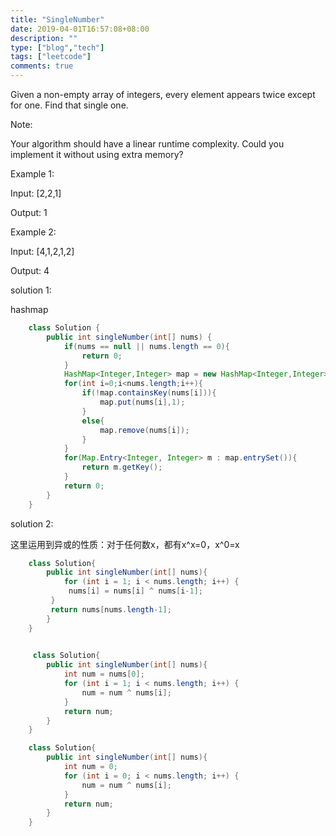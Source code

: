 ```yaml
---
title: "SingleNumber"
date: 2019-04-01T16:57:08+08:00
description: ""
type: ["blog","tech"]
tags: ["leetcode"]
comments: true
---
```


Given a non-empty array of integers, every element appears twice except for one. Find that single one.

Note:

Your algorithm should have a linear runtime complexity. Could you implement it without using extra memory?

Example 1:

Input: [2,2,1]

Output: 1

Example 2:

Input: [4,1,2,1,2]

Output: 4



solution 1:

hashmap

```java
    class Solution {
        public int singleNumber(int[] nums) {
            if(nums == null || nums.length == 0){
                return 0;
            }
            HashMap<Integer,Integer> map = new HashMap<Integer,Integer>();
            for(int i=0;i<nums.length;i++){
                if(!map.containsKey(nums[i])){
                    map.put(nums[i],1);
                }
                else{
                    map.remove(nums[i]);
                }
            }
            for(Map.Entry<Integer, Integer> m : map.entrySet()){
                return m.getKey();
            }
            return 0;
        }
    }
```



solution 2:

这里运用到异或的性质：对于任何数x，都有x^x=0，x^0=x

```java
    class Solution{
        public int singleNumber(int[] nums){
            for (int i = 1; i < nums.length; i++) {
             nums[i] = nums[i] ^ nums[i-1];
         }
         return nums[nums.length-1];
        }
    }
 

     class Solution{
        public int singleNumber(int[] nums){
            int num = nums[0];
            for (int i = 1; i < nums.length; i++) {
                num = num ^ nums[i];
            }   
            return num;
        }
    }

    class Solution{
        public int singleNumber(int[] nums){
            int num = 0;
            for (int i = 0; i < nums.length; i++) {
                num = num ^ nums[i];
            }   
            return num;
        }
    }
```